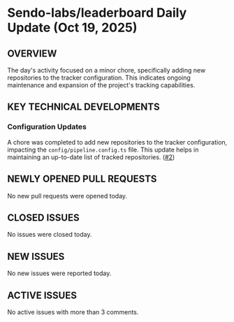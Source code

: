 # Sendo-labs/leaderboard Daily Update (Oct 19, 2025)
## OVERVIEW 
The day's activity focused on a minor chore, specifically adding new repositories to the tracker configuration. This indicates ongoing maintenance and expansion of the project's tracking capabilities.

## KEY TECHNICAL DEVELOPMENTS

### Configuration Updates
A chore was completed to add new repositories to the tracker configuration, impacting the `config/pipeline.config.ts` file. This update helps in maintaining an up-to-date list of tracked repositories. ([#2](https://github.com/Sendo-labs/leaderboard/pull/2))

## NEWLY OPENED PULL REQUESTS
No new pull requests were opened today.

## CLOSED ISSUES
No issues were closed today.

## NEW ISSUES
No new issues were reported today.

## ACTIVE ISSUES
No active issues with more than 3 comments.